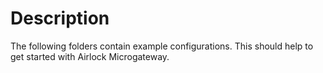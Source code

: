 # Description
The following folders contain example configurations. This should help to get started with Airlock Microgateway.